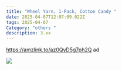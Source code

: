 ```yaml
---
title: "Wheel Yarn, 1-Pack, Cotton Candy "
date: 2025-04-07T12:07:09.022Z
tags: 2025-04-07
Category: "others "
description: 3.xx
---
```

https://amzlink.to/az0QyD5g7ph2Q  ad<!--StartFragment-->

![](https://m.media-amazon.com/images/I/71YgBQlCn2L._AC_SL1500_.jpg)

<!--EndFragment-->
